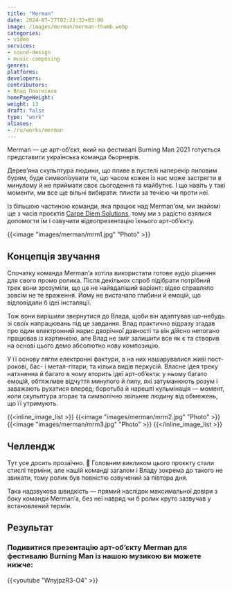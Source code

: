 ```yaml
---
title: "Merman"
date: 2024-07-27T02:23:32+03:00
image: /images/merman/merman-thumb.webp
categories:
- video
services:
- sound-design
- music-composing
genres:
platforms:
developers:
contributors:
- Влад Плотніков
homePageWeight:
weight: 13
draft: false
type: "work"
aliases:
- /ru/works/merman
---
```


Merman — це арт-об’єкт, який на фестивалі Burning Man 2021 готується представити українська команда бьорнерів.

Дерев’яна скульптура людини, що пливе в пустелі наперекір пиловим бурям, буде символізувати те, що часом кожен із нас може застрягти в минулому й не приймати своє сьогодення та майбутнє. І що навіть у такі моменти, ми все ще вільні вибирати: плисти за течією чи проти неї.

Із більшою частиною команди, яка працює над Merman’ом, ми знайомі ще з часів проєктів [Carpe Diem Solutions](/works/carpe-diem-solutions), тому ми з радістю взялися допомогти їм і озвучити відеопрезентацію їхнього арт-об’єкту.

{{<image "images/merman/mrm1.jpg" "Photo"  >}}

## Концепція звучання

Спочатку команда Merman’а хотіла використати готове аудіо рішення для свого промо ролика. Після декількох спроб підібрати потрібний трек вони зрозуміли, що це не найвдаліший варіант: відео справляло зовсім не те враження. Йому не вистачало глибини й емоцій, що відповідали б ідеї інсталяції.

Тож вони вирішили звернутися до Влада, щоби він адаптував що-небудь зі своїх напрацювань під це завдання. Влад практично відразу згадав про один електронний нарис дворічної давності та він дійсно непогано працював із картинкою, але Влад не зміг залишити все як є та створив на основі цього демо абсолютно нову композицію.

У її основу лягли електронні фактури, а на них нашарувалися живі пост-рокові, бас- і метал-гітари, та кілька видів перкусій.
Власне ідея треку натхненна й багато в чому вторить ідеї арт-об’єкта: у ньому багато емоцій, обтяжливе відчуття минулого й пилу, які затуманюють розум і заважають рухатися вперед; боротьба й нарешті кульмінація — момент, коли скульптура згорає та символічно звільняє людину від обмежень, що її утримують.

{{<inline_image_list >}}
{{<image "images/merman/mrm2.jpg" "Photo"  >}}
{{<image "images/merman/mrm3.jpg" "Photo"  >}}
{{</inline_image_list >}}

## Челлендж

Тут усе досить прозаїчно. 🙂 Головним викликом цього проєкту стали стислі терміни, але нашій команді загалом і Владу зокрема до такого не звикати, тому ролик був повністю озвучений за півтора дня.

Така надзвукова швидкість — прямий наслідок максимальної довіри з боку команди Merman’а, без неї навряд чи б ролик круто зазвучав у встановлений термін.

## Результат

### Подивитися презентацію арт-об’єкту Merman для фестивалю Burning Man із нашою музикою ви можете нижче:

{{<youtube "WnyjpzR3-O4" >}}